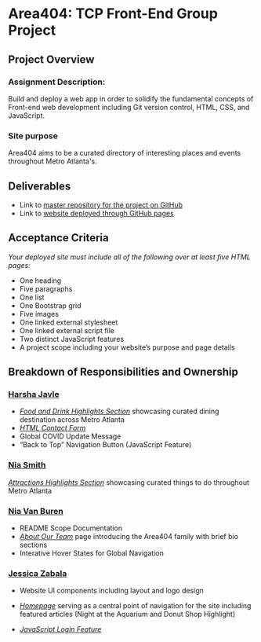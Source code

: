 # Area404: TCP Front-End Group Project

## Project Overview

### Assignment Description:

Build and deploy a web app in order to solidify the fundamental concepts of Front-end web development including Git version control, HTML, CSS, and JavaScript.

### Site purpose

Area404 aims to be a curated directory of interesting places and events throughout Metro Atlanta's.

## Deliverables

- Link to [master repository for the project on GitHub](https://github.com/jesszabala23/Area404)
- Link to [website deployed through GitHub pages](https://jesszabala23.github.io/Area404/)

## Acceptance Criteria

_Your deployed site must include all of the following over at least five HTML pages:_

- One heading
- Five paragraphs
- One list
- One Bootstrap grid
- Five images
- One linked external stylesheet
- One linked external script file
- Two distinct JavaScript features
- A project scope including your website’s purpose and page details

## Breakdown of Responsibilities and Ownership

### [Harsha Javle](https://github.com/hjavle)

- [_Food and Drink Highlights Section_](fooddrink.html) showcasing curated dining destination across Metro Atlanta
- [_HTML Contact Form_](contact.html)
- Global COVID Update Message
- “Back to Top” Navigation Button (JavaScript Feature)

### [Nia Smith](https://github.com/niasmith)

[_Attractions Highlights Section_](attractions.html) showcasing curated things to do throughout Metro Atlanta

### [Nia Van Buren](https://github.com/nvansturgill)

- README Scope Documentation
- [_About Our Team_](about.html) page introducing the Area404 family with brief bio sections
- Interative Hover States for Global Navigation

### [Jessica Zabala](https://github.com/jesszabala23)

- Website UI components including layout and logo design

- [_Homepage_](index.html) serving as a central point of navigation for the site including featured articles (Night at the Aquarium and Donut Shop Highlight)

- [_JavaScript Login Feature_](https://jesszabala23.github.io/Area404/assets/Login_v12/index.html)

